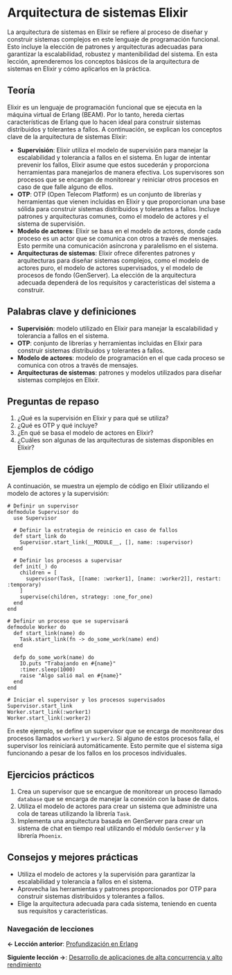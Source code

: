 
# Arquitectura de sistemas Elixir

La arquitectura de sistemas en Elixir se refiere al proceso de diseñar y construir sistemas complejos en este lenguaje de programación funcional. Esto incluye la elección de patrones y arquitecturas adecuadas para garantizar la escalabilidad, robustez y mantenibilidad del sistema. En esta lección, aprenderemos los conceptos básicos de la arquitectura de sistemas en Elixir y cómo aplicarlos en la práctica.

## Teoría

Elixir es un lenguaje de programación funcional que se ejecuta en la máquina virtual de Erlang (BEAM). Por lo tanto, hereda ciertas características de Erlang que lo hacen ideal para construir sistemas distribuidos y tolerantes a fallos. A continuación, se explican los conceptos clave de la arquitectura de sistemas Elixir:

- **Supervisión**: Elixir utiliza el modelo de supervisión para manejar la escalabilidad y tolerancia a fallos en el sistema. En lugar de intentar prevenir los fallos, Elixir asume que estos sucederán y proporciona herramientas para manejarlos de manera efectiva. Los supervisores son procesos que se encargan de monitorear y reiniciar otros procesos en caso de que falle alguno de ellos.
- **OTP**: OTP (Open Telecom Platform) es un conjunto de librerías y herramientas que vienen incluidas en Elixir y que proporcionan una base sólida para construir sistemas distribuidos y tolerantes a fallos. Incluye patrones y arquitecturas comunes, como el modelo de actores y el sistema de supervisión.
- **Modelo de actores**: Elixir se basa en el modelo de actores, donde cada proceso es un actor que se comunica con otros a través de mensajes. Esto permite una comunicación asíncrona y paralelismo en el sistema.
- **Arquitecturas de sistemas**: Elixir ofrece diferentes patrones y arquitecturas para diseñar sistemas complejos, como el modelo de actores puro, el modelo de actores supervisados, y el modelo de procesos de fondo (GenServer). La elección de la arquitectura adecuada dependerá de los requisitos y características del sistema a construir.

## Palabras clave y definiciones

- **Supervisión**: modelo utilizado en Elixir para manejar la escalabilidad y tolerancia a fallos en el sistema.
- **OTP**: conjunto de librerías y herramientas incluidas en Elixir para construir sistemas distribuidos y tolerantes a fallos.
- **Modelo de actores**: modelo de programación en el que cada proceso se comunica con otros a través de mensajes.
- **Arquitecturas de sistemas**: patrones y modelos utilizados para diseñar sistemas complejos en Elixir.

## Preguntas de repaso

1. ¿Qué es la supervisión en Elixir y para qué se utiliza?
2. ¿Qué es OTP y qué incluye?
3. ¿En qué se basa el modelo de actores en Elixir?
4. ¿Cuáles son algunas de las arquitecturas de sistemas disponibles en Elixir?

## Ejemplos de código

A continuación, se muestra un ejemplo de código en Elixir utilizando el modelo de actores y la supervisión:

```
# Definir un supervisor
defmodule Supervisor do
  use Supervisor

  # Definir la estrategia de reinicio en caso de fallos
  def start_link do
    Supervisor.start_link(__MODULE__, [], name: :supervisor)
  end

  # Definir los procesos a supervisar
  def init(_) do
    children = [
      supervisor(Task, [[name: :worker1], [name: :worker2]], restart: :temporary)
    ]
    supervise(children, strategy: :one_for_one)
  end
end

# Definir un proceso que se supervisará
defmodule Worker do
  def start_link(name) do
    Task.start_link(fn -> do_some_work(name) end)
  end

  defp do_some_work(name) do
    IO.puts "Trabajando en #{name}"
    :timer.sleep(1000)
    raise "Algo salió mal en #{name}"
  end
end

# Iniciar el supervisor y los procesos supervisados
Supervisor.start_link
Worker.start_link(:worker1)
Worker.start_link(:worker2)
```

En este ejemplo, se define un supervisor que se encarga de monitorear dos procesos llamados `worker1` y `worker2`. Si alguno de estos procesos falla, el supervisor los reiniciará automáticamente. Esto permite que el sistema siga funcionando a pesar de los fallos en los procesos individuales.

## Ejercicios prácticos

1. Crea un supervisor que se encargue de monitorear un proceso llamado `database` que se encarga de manejar la conexión con la base de datos.
2. Utiliza el modelo de actores para crear un sistema que administre una cola de tareas utilizando la librería `Task`.
3. Implementa una arquitectura basada en GenServer para crear un sistema de chat en tiempo real utilizando el módulo `GenServer` y la librería `Phoenix`.

## Consejos y mejores prácticas

- Utiliza el modelo de actores y la supervisión para garantizar la escalabilidad y tolerancia a fallos en el sistema.
- Aprovecha las herramientas y patrones proporcionados por OTP para construir sistemas distribuidos y tolerantes a fallos.
- Elige la arquitectura adecuada para cada sistema, teniendo en cuenta sus requisitos y características.

### Navegación de lecciones

**<- Lección anterior**: [Profundización en Erlang](profundizacion_en_erlang.md)

**Siguiente lección ->**: [Desarrollo de aplicaciones de alta concurrencia y alto rendimiento](optimizacion_de_aplicaciones_de_alto_rendimiento.md)

